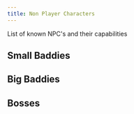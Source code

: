 ```yaml
---
title: Non Player Characters
---
```


List of known NPC's and their capabilities


## Small Baddies


## Big Baddies


## Bosses
